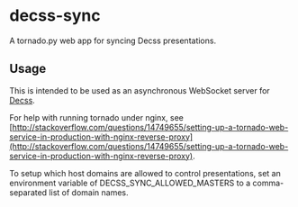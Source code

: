 decss-sync
==========

A tornado.py web app for syncing Decss presentations.

## Usage

This is intended to be used as an asynchronous WebSocket server for [Decss](https://github.com/dryan/decss).

For help with running tornado under nginx, see [http://stackoverflow.com/questions/14749655/setting-up-a-tornado-web-service-in-production-with-nginx-reverse-proxy](http://stackoverflow.com/questions/14749655/setting-up-a-tornado-web-service-in-production-with-nginx-reverse-proxy).

To setup which host domains are allowed to control presentations, set an environment variable of DECSS_SYNC_ALLOWED_MASTERS to a comma-separated list of domain names.
